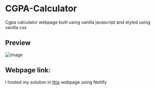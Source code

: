 # CGPA-Calculator
Cgpa calculator webpage built using vanilla javascript and styled using vanilla css

## Preview
![image](https://user-images.githubusercontent.com/62956111/129086275-968b70d9-9764-4396-8c48-7ba30c507c95.png)


## Webpage link:
I hosted my solution in [this](https://cgpa-calculator-nohan.netlify.app/) webpage using Netlify


